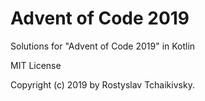 # Advent of Code 2019
Solutions for "Advent of Code 2019" in Kotlin

MIT License

Copyright (c) 2019 by Rostyslav Tchaikivsky.
